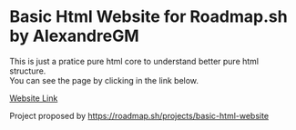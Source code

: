 # Basic Html Website for Roadmap.sh by AlexandreGM
This is just a pratice pure html core to understand better pure html structure.<br>
You can see the page by clicking in the link below.

<a href="https://alexgmblt.github.io/BasicHtmlWebsite_RoadmapSh_Alexandre/"> Website Link </a>

Project proposed by https://roadmap.sh/projects/basic-html-website

